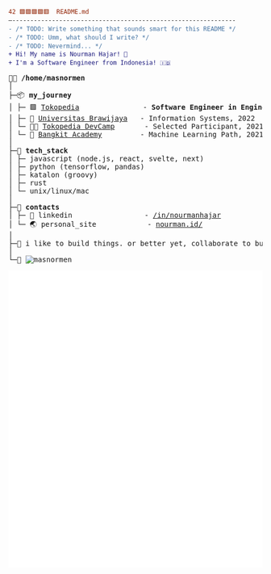 ```diff
42 🟩🟩🟩🟩🟥  README.md 
–--------------------------------------------------------------
- /* TODO: Write something that sounds smart for this README */
- /* TODO: Umm, what should I write? */
- /* TODO: Nevermind... */
+ Hi! My name is Nourman Hajar! 👋
+ I'm a Software Engineer from Indonesia! 🇮🇩
```

<pre>
👨‍💻 <b>/home/masnormen</b>
│
├─📦 <b>my_journey</b>
│ ├─ 🟩 <a href="https://www.tokopedia.com/">Tokopedia</a>               - <b>Software Engineer in Engineering Productivity</b>
│ ├─ 🏫 <a href="https://ub.ac.id">Universitas Brawijaya</a>   - Information Systems, 2022
│ └─ 👨‍🏫 <a href="https://academy.tokopedia.com/events/dev-camp/">Tokopedia DevCamp</a>       - Selected Participant, 2021
│ └─ 🛑 <a href="https://bangkit.academy/">Bangkit Academy</a>         - Machine Learning Path, 2021
│
├─🌟 <b>tech_stack</b>
│ ├─ javascript (node.js, react, svelte, next)
│ ├─ python (tensorflow, pandas)
│ ├─ katalon (groovy)
│ ├─ rust
│ └─ unix/linux/mac
│
├─🤙 <b>contacts</b>
│ ├─ 🛄 linkedin                 - <a href="https://www.linkedin.com/in/nourmanhajar/">/in/nourmanhajar</a>
│ └─ 🌏 personal_site            - <a href="https://nourman.id">nourman.id/</a>
│ 
├─🥰 i like to build things. or better yet, collaborate to build things
│ 
└─👀 <img height="15px" src="https://komarev.com/ghpvc/?username=masnormen" alt="masnormen">
</pre>

<p align="center">
  <a href="https://github.com/masnormen">
    <img align="left" src="https://github.com/masnormen/ghstat/blob/master/generated/languages.svg" />
  </a>
  <a href="https://github.com/masnormen">
    <img align="right" src="https://github.com/masnormen/ghstat/blob/master/generated/overview.svg" />
  </a>
</p>
